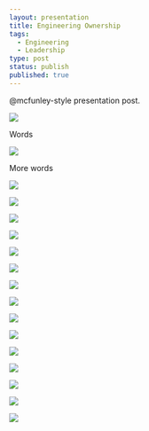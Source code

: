 ```yaml
---
layout: presentation
title: Engineering Ownership
tags:
  - Engineering
  - Leadership
type: post
status: publish
published: true
---
```


@mcfunley-style presentation post.

![](/images/eng_ownership/01.png)

Words

![](/images/eng_ownership/02.png)

More words

![](/images/eng_ownership/03.png)

![](/images/eng_ownership/04.png)

![](/images/eng_ownership/05.png)

![](/images/eng_ownership/06.png)

![](/images/eng_ownership/07.png)

![](/images/eng_ownership/08.png)

![](/images/eng_ownership/09.png)

![](/images/eng_ownership/10.png)

![](/images/eng_ownership/11.png)

![](/images/eng_ownership/12.png)

![](/images/eng_ownership/13.png)

![](/images/eng_ownership/14.png)

![](/images/eng_ownership/15.png)

![](/images/eng_ownership/16.png)

![](/images/eng_ownership/17.png)

